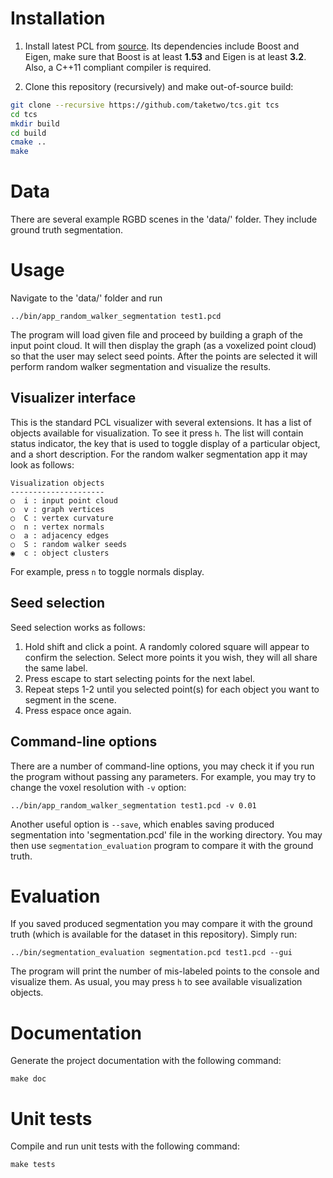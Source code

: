 Installation
============

1. Install latest PCL from [source](https://github.com/PointCloudLibrary/pcl).
   Its dependencies include Boost and Eigen, make sure that Boost is at least
   **1.53** and Eigen is at least **3.2**. Also, a C++11 compliant compiler is
   required.

2. Clone this repository (recursively) and make out-of-source build:

```bash
git clone --recursive https://github.com/taketwo/tcs.git tcs
cd tcs
mkdir build
cd build
cmake ..
make
```

Data
====

There are several example RGBD scenes in the 'data/' folder. They include ground
truth segmentation.

Usage
=====

Navigate to the 'data/' folder and run

    ../bin/app_random_walker_segmentation test1.pcd

The program will load given file and proceed by building a graph of the input
point cloud. It will then display the graph (as a voxelized point cloud) so
that the user may select seed points. After the points are selected it will
perform random walker segmentation and visualize the results.

Visualizer interface
--------------------

This is the standard PCL visualizer with several extensions. It has a list of
objects available for visualization. To see it press `h`. The list will contain
status indicator, the key that is used to toggle display of a particular object,
and a short description. For the random walker segmentation app it may look as
follows:

    Visualization objects
    ---------------------
    ○  i : input point cloud
    ○  v : graph vertices
    ○  C : vertex curvature
    ○  n : vertex normals
    ○  a : adjacency edges
    ○  S : random walker seeds
    ◉  c : object clusters

For example, press `n` to toggle normals display.

Seed selection
--------------

Seed selection works as follows:

1. Hold shift and click a point. A randomly colored square will appear to confirm
   the selection. Select more points it you wish, they will all share the same
   label.
2. Press escape to start selecting points for the next label.
3. Repeat steps 1-2 until you selected point(s) for each object you want to
   segment in the scene.
4. Press espace once again.

Command-line options
--------------------

There are a number of command-line options, you may check it if you run the
program without passing any parameters. For example, you may try to change the
voxel resolution with `-v` option:

    ../bin/app_random_walker_segmentation test1.pcd -v 0.01

Another useful option is `--save`, which enables saving produced segmentation
into 'segmentation.pcd' file in the working directory. You may then use
`segmentation_evaluation` program to compare it with the ground truth.

Evaluation
==========

If you saved produced segmentation you may compare it with the ground truth
(which is available for the dataset in this repository). Simply run:

    ../bin/segmentation_evaluation segmentation.pcd test1.pcd --gui

The program will print the number of mis-labeled points to the console and
visualize them. As usual, you may press `h` to see available visualization
objects.

Documentation
=============

Generate the project documentation with the following command:

    make doc

Unit tests
==========

Compile and run unit tests with the following command:

    make tests
